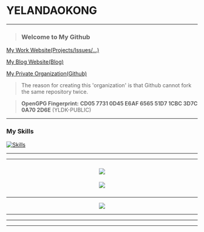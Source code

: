 # YELANDAOKONG
---

<!--<div align="center">-->

  > ### Welcome to My Github

  [My Work Website(Projects/Issues/...)](https://page.dkos.xyz/)

  [My Blog Website(Blog)](https://blog.yknw.xyz/)

  [My Private Organization(Github)](https://github.com/YELANDAOKONG-ORGANIZATION/)

  > The reason for creating this 'organization' is that Github cannot fork the same repository twice.

  > **OpenGPG Fingerprint:** **CD05 7731 0D45 E6AF 6565 51D7 1CBC 3D7C 0A70 2D6E** (YLDK-PUBLIC)

  <!--https://gitee.com/YELANDAOKONG/-->
  
<!--</div>-->

---

### My Skills

[![Skills](https://skillicons.dev/icons?i=cs,java,kotlin,nodejs,python,rust,cpp,js,ts,html,css,bootstrap,git,docker,linux,windows,vim,kubernetes,blender,godot,fastapi,flask,md,mysql,dotnet)](https://skillicons.dev)

<!--
> ### Main Programming Language Skills
> [![Skills](https://skillicons.dev/icons?i=cs,java,python,rust)](https://skillicons.dev)
-->

---

<!-- ![Snake](https://raw.githubusercontent.com/YELANDAOKONG/YELANDAOKONG/main/assets/github-contribution-grid-snake.svg) -->

---

<!-- <div align="center">
  <div style="display: flex; flex-wrap: wrap; justify-content: center;">
    <img src="https://github-readme-stats.vercel.app/api?username=YELANDAOKONG" style="width: 45%; margin: 10px;"/>
    <img src="https://github-readme-stats.vercel.app/api/top-langs/?username=YELANDAOKONG" style="width: 45%; margin: 10px;"/>
  </div>
</div>-->

<div align="center">
  <img src="https://github-readme-stats.vercel.app/api?username=YELANDAOKONG&show_icons=true" style="margin: 10px;"/>
</div>

<!--
<div align="center">
  <img align="center" src="https://github-readme-stats.vercel.app/api?username=YELANDAOKONG&count_private=true&show_icons=true" style="margin: 10px;"/>
</div>
-->

<div align="center">
  <img align="center" src="https://github-readme-stats.vercel.app/api/top-langs/?username=YELANDAOKONG" style="margin: 10px;"/>
</div>


---

<div align="center">
  <img src="https://github-readme-activity-graph.vercel.app/graph?username=YELANDAOKONG&theme=react-dark&bg_color=20232a&hide_border=true" />
</div>

---

<div align="center">
  <!-- <img src="http://github-readme-streak-stats.herokuapp.com?user=YELANDAOKONG&border_radius=8&date_format=%5BY.%5Dn.j" /> -->
</div>

---

<div align="center">
  <!-- <img src="https://metrics.lecoq.io/YELANDAOKONG?template=classic&config.timezone=Asia%2FShanghai" /> -->
  <!-- <img src="https://metrics.lecoq.io/YELANDAOKONG?template=classic&calendar=1&lines=1&languages=1&isocalendar=1&base=header%2C%20activity%2C%20community%2C%20repositories%2C%20metadata&base.indepth=false&base.hireable=false&base.skip=false&isocalendar=false&isocalendar.duration=full-year&languages=false&languages.limit=12&languages.threshold=0%25&languages.other=false&languages.colors=github&languages.sections=most-used&languages.indepth=false&languages.analysis.timeout=15&languages.analysis.timeout.repositories=7.5&languages.categories=markup%2C%20programming&languages.recent.categories=markup%2C%20programming&languages.recent.load=300&languages.recent.days=14&lines=false&lines.sections=base&lines.repositories.limit=4&lines.history.limit=1&calendar=false&calendar.limit=1&config.timezone=Asia%2FHong_Kong" />  -->
</div>

---

